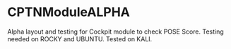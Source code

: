 # CPTNModuleALPHA
Alpha layout and testing for Cockpit module to check POSE Score. Testing needed on ROCKY and UBUNTU. Tested on KALI.
